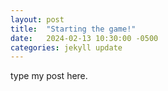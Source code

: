 ```yaml
---
layout: post
title:  "Starting the game!"
date:   2024-02-13 10:30:00 -0500
categories: jekyll update
---
```

type my post here.